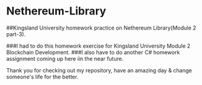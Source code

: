 # Nethereum-Library
##Kingsland University homework practice on Nethereum Library(Module 2 part-3).

###I had to do this homework exercise for Kingsland University Module 2 Blockchain Development.
###I also have to do another C# homework assignment coming up here iin the near future.

Thank you for checking out my repository, have an amazing day & change someone's life for the better.
